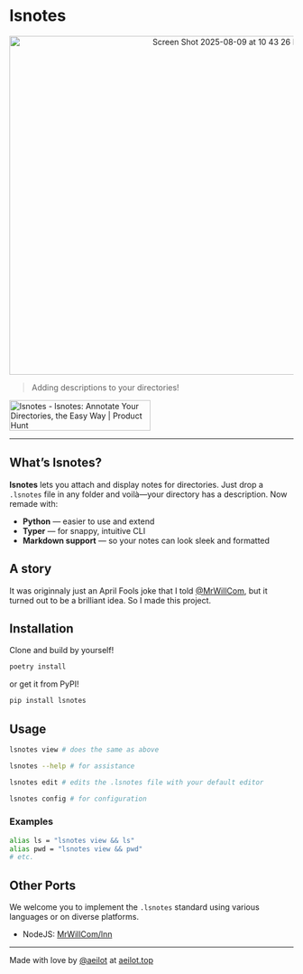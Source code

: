 # lsnotes 

<div style="text-align:center">
<img width="762" height="600" alt="Screen Shot 2025-08-09 at 10 43 26 PM" src="https://github.com/user-attachments/assets/42f09502-402d-4397-af98-7f2cefff99f5" />
</div>

> Adding descriptions to your directories!

<a href="https://www.producthunt.com/products/lsnotes?embed=true&utm_source=badge-featured&utm_medium=badge&utm_source=badge-lsnotes" target="_blank"><img src="https://api.producthunt.com/widgets/embed-image/v1/featured.svg?post_id=1003495&theme=light&t=1754755647427" alt="lsnotes - lsnotes&#0058;&#0032;Annotate&#0032;Your&#0032;Directories&#0044;&#0032;the&#0032;Easy&#0032;Way | Product Hunt" style="width: 250px; height: 54px;" width="250" height="54" /></a>

---

## What’s lsnotes?

**lsnotes** lets you attach and display notes for directories. Just drop a `.lsnotes` file in any folder and voilà—your directory has a description. Now remade with:

- **Python** — easier to use and extend  
- **Typer** — for snappy, intuitive CLI  
- **Markdown support** — so your notes can look sleek and formatted

## A story
It was originnaly just an April Fools joke that I told [@MrWillCom](https://github.com/MrWillCom), but it turned out to be a brilliant idea. So I made this project.

## Installation

Clone and build by yourself!
```sh
poetry install
```

or get it from PyPI!

```sh
pip install lsnotes
```

## Usage

```sh
lsnotes view # does the same as above

lsnotes --help # for assistance

lsnotes edit # edits the .lsnotes file with your default editor

lsnotes config # for configuration
```

### Examples

```sh
alias ls = "lsnotes view && ls"
alias pwd = "lsnotes view && pwd"
# etc.
```

## Other Ports

We welcome you to implement the `.lsnotes` standard using various languages or on diverse platforms.

- NodeJS: [MrWillCom/lnn](https://github.com/MrWillCom/lnn)

---
Made with love by [@aeilot](https://github.com/aeilot) at [aeilot.top](https://aeilot.top)
